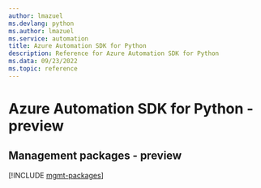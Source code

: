 ```yaml
---
author: lmazuel
ms.devlang: python
ms.author: lmazuel
ms.service: automation
title: Azure Automation SDK for Python
description: Reference for Azure Automation SDK for Python
ms.data: 09/23/2022
ms.topic: reference
---
```

# Azure Automation SDK for Python - preview

## Management packages - preview
[!INCLUDE [mgmt-packages](automation-mgmt-index.md)]